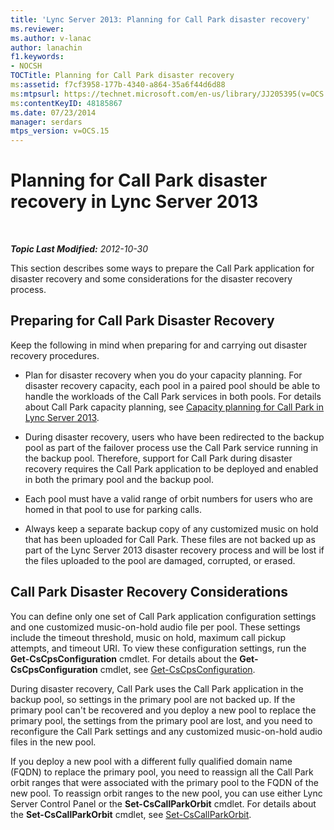 ```yaml
---
title: 'Lync Server 2013: Planning for Call Park disaster recovery'
ms.reviewer: 
ms.author: v-lanac
author: lanachin
f1.keywords:
- NOCSH
TOCTitle: Planning for Call Park disaster recovery
ms:assetid: f7cf3958-177b-4340-a864-35a6f44d6d88
ms:mtpsurl: https://technet.microsoft.com/en-us/library/JJ205395(v=OCS.15)
ms:contentKeyID: 48185867
ms.date: 07/23/2014
manager: serdars
mtps_version: v=OCS.15
---
```


<div data-xmlns="http://www.w3.org/1999/xhtml">

<div class="topic" data-xmlns="http://www.w3.org/1999/xhtml" data-msxsl="urn:schemas-microsoft-com:xslt" data-cs="https://msdn.microsoft.com/">

<div data-asp="https://msdn2.microsoft.com/asp">

# Planning for Call Park disaster recovery in Lync Server 2013

</div>

<div id="mainSection">

<div id="mainBody">

<span> </span>

_**Topic Last Modified:** 2012-10-30_

This section describes some ways to prepare the Call Park application for disaster recovery and some considerations for the disaster recovery process.

<div>

## Preparing for Call Park Disaster Recovery

Keep the following in mind when preparing for and carrying out disaster recovery procedures.

  - Plan for disaster recovery when you do your capacity planning. For disaster recovery capacity, each pool in a paired pool should be able to handle the workloads of the Call Park services in both pools. For details about Call Park capacity planning, see [Capacity planning for Call Park in Lync Server 2013](lync-server-2013-capacity-planning-for-call-park.md).

  - During disaster recovery, users who have been redirected to the backup pool as part of the failover process use the Call Park service running in the backup pool. Therefore, support for Call Park during disaster recovery requires the Call Park application to be deployed and enabled in both the primary pool and the backup pool.

  - Each pool must have a valid range of orbit numbers for users who are homed in that pool to use for parking calls.

  - Always keep a separate backup copy of any customized music on hold that has been uploaded for Call Park. These files are not backed up as part of the Lync Server 2013 disaster recovery process and will be lost if the files uploaded to the pool are damaged, corrupted, or erased.

</div>

<div>

## Call Park Disaster Recovery Considerations

You can define only one set of Call Park application configuration settings and one customized music-on-hold audio file per pool. These settings include the timeout threshold, music on hold, maximum call pickup attempts, and timeout URI. To view these configuration settings, run the **Get-CsCpsConfiguration** cmdlet. For details about the **Get-CsCpsConfiguration** cmdlet, see [Get-CsCpsConfiguration](https://docs.microsoft.com/powershell/module/skype/Get-CsCpsConfiguration).

During disaster recovery, Call Park uses the Call Park application in the backup pool, so settings in the primary pool are not backed up. If the primary pool can't be recovered and you deploy a new pool to replace the primary pool, the settings from the primary pool are lost, and you need to reconfigure the Call Park settings and any customized music-on-hold audio files in the new pool.

If you deploy a new pool with a different fully qualified domain name (FQDN) to replace the primary pool, you need to reassign all the Call Park orbit ranges that were associated with the primary pool to the FQDN of the new pool. To reassign orbit ranges to the new pool, you can use either Lync Server Control Panel or the **Set-CsCallParkOrbit** cmdlet. For details about the **Set-CsCallParkOrbit** cmdlet, see [Set-CsCallParkOrbit](https://docs.microsoft.com/powershell/module/skype/Set-CsCallParkOrbit).

</div>

</div>

<span> </span>

</div>

</div>

</div>

